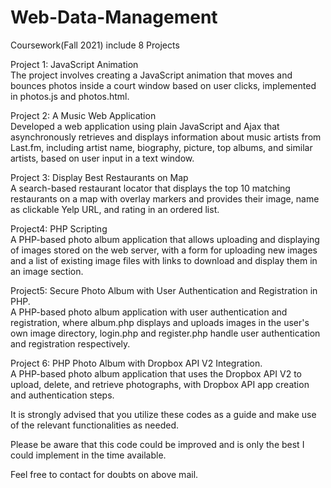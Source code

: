# Web-Data-Management
Coursework(Fall 2021) include 8 Projects

Project 1: JavaScript Animation <br/>
The project involves creating a JavaScript animation that moves and bounces photos inside a court window based on user clicks, implemented in photos.js and photos.html.

Project 2: A Music Web Application <br/>
Developed a web application using plain JavaScript and Ajax that asynchronously retrieves and displays information about music artists from Last.fm, including artist name, biography, picture, top albums, and similar artists, based on user input in a text window.

Project 3: Display Best Restaurants on Map <br/>
A search-based restaurant locator that displays the top 10 matching restaurants on a map with overlay markers and provides their image, name as clickable Yelp URL, and rating in an ordered list.

Project4: PHP Scripting <br/>
A PHP-based photo album application that allows uploading and displaying of images stored on the web server, with a form for uploading new images and a list of existing image files with links to download and display them in an image section.

Project5: Secure Photo Album with User Authentication and Registration in PHP. <br/>
A PHP-based photo album application with user authentication and registration, where album.php displays and uploads images in the user's own image directory, login.php and register.php handle user authentication and registration respectively.

Project 6: PHP Photo Album with Dropbox API V2 Integration. <br/>
A PHP-based photo album application that uses the Dropbox API V2 to upload, delete, and retrieve photographs, with Dropbox API app creation and authentication steps.


It is strongly advised that you utilize these codes as a guide and make use of the relevant functionalities as needed.

Please be aware that this code could be improved and is only the best I could implement in the time available.

Feel free to contact for doubts on above mail.

